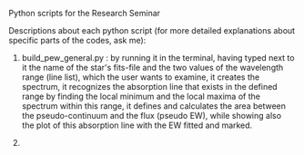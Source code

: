 Python scripts for the Research Seminar

Descriptions about each python script (for more detailed explanations about specific parts of the codes, ask me):

1) build_pew_general.py : by running it in the terminal, having typed next to it the name of the star's fits-file and the two values of the wavelength range (line list), which the user wants to examine, it creates the spectrum, it recognizes the absorption line that exists in the defined range by finding the local minimum and the local maxima of the spectrum within this range, it defines and calculates the area between the pseudo-continuum and the flux (pseudo EW), while showing also the plot of this absorption line with the EW fitted and marked.

2) 
